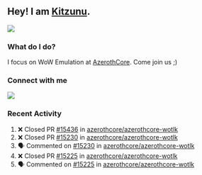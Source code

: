 ## Hey! I am [Kitzunu](https://Github.com/Kitzunu).

<!--<a href="https://github-readme-stats.kitzunu.vercel.app/api?username=Kitzunu&show_icons=true&theme=dark">
  <img align="center" src="https://github-readme-stats.kitzunu.vercel.app/api?username=Kitzunu&show_icons=true&theme=dark" />
</a>-->
<a href="https://github-readme-stats.kitzunu.vercel.app/api?username=Kitzunu&show_icons=true&theme=dark">
  <img align="center" src="https://github-readme-stats.vercel.app/api/top-langs/?username=Kitzunu&layout=compact&theme=dark" />
</a>

### What do I do?

I focus on WoW Emulation at [AzerothCore](https://Github.com/AzerothCore). Come join us ;)

### Connect with me
[![](https://img.shields.io/badge/AzerothCore%20Discord-Connect%20with%20me!-green)](https://discord.com/invite/gkt4y2x)

### Recent Activity

<!--START_SECTION:activity-->
1. ❌ Closed PR [#15436](https://github.com/azerothcore/azerothcore-wotlk/pull/15436) in [azerothcore/azerothcore-wotlk](https://github.com/azerothcore/azerothcore-wotlk)
2. ❌ Closed PR [#15230](https://github.com/azerothcore/azerothcore-wotlk/pull/15230) in [azerothcore/azerothcore-wotlk](https://github.com/azerothcore/azerothcore-wotlk)
3. 🗣 Commented on [#15230](https://github.com/azerothcore/azerothcore-wotlk/issues/15230) in [azerothcore/azerothcore-wotlk](https://github.com/azerothcore/azerothcore-wotlk)
4. ❌ Closed PR [#15225](https://github.com/azerothcore/azerothcore-wotlk/pull/15225) in [azerothcore/azerothcore-wotlk](https://github.com/azerothcore/azerothcore-wotlk)
5. 🗣 Commented on [#15225](https://github.com/azerothcore/azerothcore-wotlk/issues/15225) in [azerothcore/azerothcore-wotlk](https://github.com/azerothcore/azerothcore-wotlk)
<!--END_SECTION:activity-->
